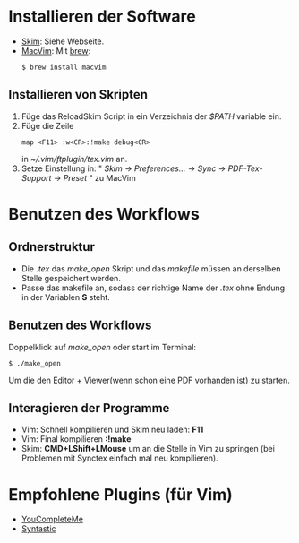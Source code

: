 # Installieren der Software
 - [Skim](https://sourceforge.net/projects/skim-app/):
     Siehe Webseite.
 - [MacVim](http://macvim-dev.github.io/macvim/):
     Mit [brew](https://brew.sh):
     ```
     $ brew install macvim
     ```

## Installieren von Skripten
 1. Füge das ReloadSkim Script in ein Verzeichnis der *$PATH* variable ein.
 1. Füge die Zeile
    ```vimscript 
    map <F11> :w<CR>:!make debug<CR>
    ```
    in *~/.vim/ftplugin/tex.vim* an.
 1. Setze Einstellung in: " *Skim -> Preferences... -> Sync -> PDF-Tex-Support -> 
    Preset* " zu MacVim

# Benutzen des Workflows
## Ordnerstruktur
 - Die *.tex* das  *make_open* Skript und das *makefile* müssen an derselben
Stelle gespeichert werden. 
 - Passe das makefile an, sodass der richtige Name der *.tex* ohne Endung in 
   der Variablen **S** steht.

## Benutzen des Workflows
Doppelklick auf *make_open* oder start im Terminal:
```
$ ./make_open
```
Um die den Editor + Viewer(wenn schon eine PDF vorhanden ist) zu starten.
## Interagieren der Programme
 - Vim: Schnell kompilieren und Skim neu laden: **F11**
 - Vim: Final kompilieren **:!make**
 - Skim: **CMD+LShift+LMouse** um an die Stelle in Vim zu springen (bei Problemen
   mit Synctex einfach mal neu kompilieren).

# Empfohlene Plugins (für Vim)
 - [YouCompleteMe](https://github.com/Valloric/YouCompleteMe)
 - [Syntastic](https://github.com/vim-syntastic/syntastic)
